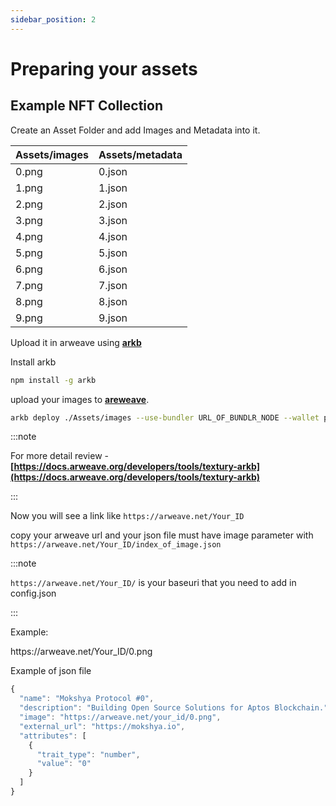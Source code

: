 ```yaml
---
sidebar_position: 2
---
```


# Preparing your assets

## Example NFT Collection

Create an Asset Folder and add Images and Metadata into it.

| Assets/images | Assets/metadata |
| ------------- | --------------- |
| 0.png         | 0.json          |
| 1.png         | 1.json          |
| 2.png         | 2.json          |
| 3.png         | 3.json          |
| 4.png         | 4.json          |
| 5.png         | 5.json          |
| 6.png         | 6.json          |
| 7.png         | 7.json          |
| 8.png         | 8.json          |
| 9.png         | 9.json          |

Upload it in arweave using **[arkb](https://www.npmjs.com/package/arkb)**

Install arkb

```bash
npm install -g arkb
```

upload your images to **[areweave](https://www.arweave.org/)**.

```bash
arkb deploy ./Assets/images --use-bundler URL_OF_BUNDLR_NODE --wallet path/to/my/wallet.json
```

:::note

For more detail review - **[https://docs.arweave.org/developers/tools/textury-arkb](https://docs.arweave.org/developers/tools/textury-arkb)**

:::

Now you will see a link like `https://arweave.net/Your_ID`

copy your arweave url and your json file must have image parameter with `https://arweave.net/Your_ID/index_of_image.json`

:::note

`https://arweave.net/Your_ID/` is your baseuri that you need to add in config.json

:::

Example:

<div>https://arweave.net/Your_ID/0.png </div>

Example of json file

```jsx
{
  "name": "Mokshya Protocol #0",
  "description": "Building Open Source Solutions for Aptos Blockchain.",
  "image": "https://arweave.net/your_id/0.png",
  "external_url": "https://mokshya.io",
  "attributes": [
    {
      "trait_type": "number",
      "value": "0"
    }
  ]
}
```
